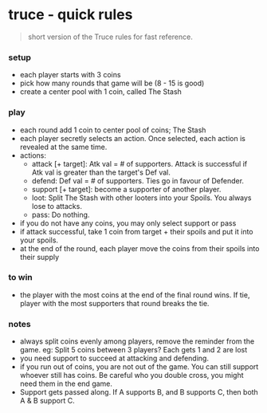 # truce - quick rules

> short version of the Truce rules for fast reference.

### setup
- each player starts with 3 coins
- pick how many rounds that game will be (8 - 15 is good)
- create a center pool with 1 coin, called The Stash

### play
- each round add 1 coin to center pool of coins; The Stash
- each player secretly selects an action. Once selected, each action is revealed at the same time.
- actions:
  - attack [+ target]: Atk val = # of supporters. Attack is successful if Atk val is greater than the target's Def val.
  - defend: Def val = # of supporters. Ties go in favour of Defender.
  - support [+ target]: become a supporter of another player.
  - loot: Split The Stash with other looters into your Spoils. You always lose to attacks.
  - pass: Do nothing.
- if you do not have any coins, you may only select support or pass
- if attack successful, take 1 coin from target + their spoils and put it into your spoils.
- at the end of the round, each player move the coins from their spoils into their supply


### to win
- the player with the most coins at the end of the final round wins. If tie, player with the most supporters that round breaks the tie.


### notes
- always split coins evenly among players, remove the reminder from the game. eg: Split 5 coins between 3 players? Each gets 1 and 2 are lost
- you need support to succeed at attacking and defending.
- if you run out of coins, you are not out of the game. You can still support whoever still has coins. Be careful who you double cross, you might need them in the end game.
- Support gets passed along. If A supports B, and B supports C, then both A & B support C.

